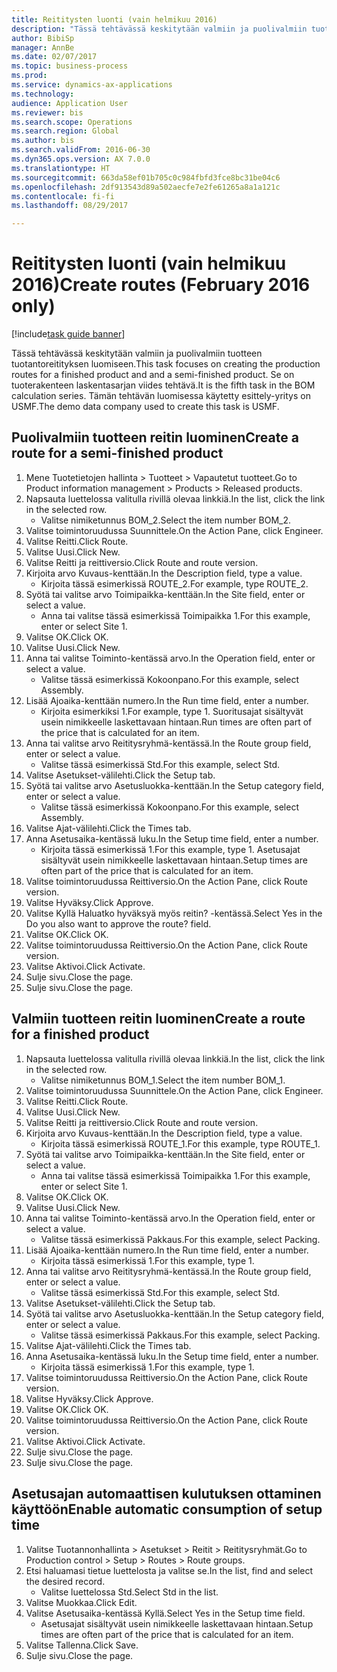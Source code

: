 ```yaml
--- 
title: Reititysten luonti (vain helmikuu 2016)
description: "Tässä tehtävässä keskitytään valmiin ja puolivalmiin tuotteen tuotantoreitityksen luomiseen."
author: BibiSp
manager: AnnBe
ms.date: 02/07/2017
ms.topic: business-process
ms.prod: 
ms.service: dynamics-ax-applications
ms.technology: 
audience: Application User
ms.reviewer: bis
ms.search.scope: Operations
ms.search.region: Global
ms.author: bis
ms.search.validFrom: 2016-06-30
ms.dyn365.ops.version: AX 7.0.0
ms.translationtype: HT
ms.sourcegitcommit: 663da58ef01b705c0c984fbfd3fce8bc31be04c6
ms.openlocfilehash: 2df913543d89a502aecfe7e2fe61265a8a1a121c
ms.contentlocale: fi-fi
ms.lasthandoff: 08/29/2017

---
```

# <a name="create-routes-february-2016-only"></a><span data-ttu-id="71b9d-103">Reititysten luonti (vain helmikuu 2016)</span><span class="sxs-lookup"><span data-stu-id="71b9d-103">Create routes (February 2016 only)</span></span>

[!include[task guide banner](../../includes/task-guide-banner.md)]

<span data-ttu-id="71b9d-104">Tässä tehtävässä keskitytään valmiin ja puolivalmiin tuotteen tuotantoreitityksen luomiseen.</span><span class="sxs-lookup"><span data-stu-id="71b9d-104">This task focuses on creating the production routes for a finished product and and a semi-finished product.</span></span> <span data-ttu-id="71b9d-105">Se on tuoterakenteen laskentasarjan viides tehtävä.</span><span class="sxs-lookup"><span data-stu-id="71b9d-105">It is the fifth task in the BOM calculation series.</span></span> <span data-ttu-id="71b9d-106">Tämän tehtävän luomisessa käytetty esittely-yritys on USMF.</span><span class="sxs-lookup"><span data-stu-id="71b9d-106">The demo data company used to create this task is USMF.</span></span>


## <a name="create-a-route-for-a-semi-finished-product"></a><span data-ttu-id="71b9d-107">Puolivalmiin tuotteen reitin luominen</span><span class="sxs-lookup"><span data-stu-id="71b9d-107">Create a route for a semi-finished product</span></span>
1. <span data-ttu-id="71b9d-108">Mene Tuotetietojen hallinta > Tuotteet > Vapautetut tuotteet.</span><span class="sxs-lookup"><span data-stu-id="71b9d-108">Go to Product information management > Products > Released products.</span></span>
2. <span data-ttu-id="71b9d-109">Napsauta luettelossa valitulla rivillä olevaa linkkiä.</span><span class="sxs-lookup"><span data-stu-id="71b9d-109">In the list, click the link in the selected row.</span></span>
    * <span data-ttu-id="71b9d-110">Valitse nimiketunnus BOM_2.</span><span class="sxs-lookup"><span data-stu-id="71b9d-110">Select the item number BOM_2.</span></span>  
3. <span data-ttu-id="71b9d-111">Valitse toimintoruudussa Suunnittele.</span><span class="sxs-lookup"><span data-stu-id="71b9d-111">On the Action Pane, click Engineer.</span></span>
4. <span data-ttu-id="71b9d-112">Valitse Reitti.</span><span class="sxs-lookup"><span data-stu-id="71b9d-112">Click Route.</span></span>
5. <span data-ttu-id="71b9d-113">Valitse Uusi.</span><span class="sxs-lookup"><span data-stu-id="71b9d-113">Click New.</span></span>
6. <span data-ttu-id="71b9d-114">Valitse Reitti ja reittiversio.</span><span class="sxs-lookup"><span data-stu-id="71b9d-114">Click Route and route version.</span></span>
7. <span data-ttu-id="71b9d-115">Kirjoita arvo Kuvaus-kenttään.</span><span class="sxs-lookup"><span data-stu-id="71b9d-115">In the Description field, type a value.</span></span>
    * <span data-ttu-id="71b9d-116">Kirjoita tässä esimerkissä ROUTE_2.</span><span class="sxs-lookup"><span data-stu-id="71b9d-116">For example, type ROUTE_2.</span></span>  
8. <span data-ttu-id="71b9d-117">Syötä tai valitse arvo Toimipaikka-kenttään.</span><span class="sxs-lookup"><span data-stu-id="71b9d-117">In the Site field, enter or select a value.</span></span>
    * <span data-ttu-id="71b9d-118">Anna tai valitse tässä esimerkissä Toimipaikka 1.</span><span class="sxs-lookup"><span data-stu-id="71b9d-118">For this example, enter or select Site 1.</span></span>  
9. <span data-ttu-id="71b9d-119">Valitse OK.</span><span class="sxs-lookup"><span data-stu-id="71b9d-119">Click OK.</span></span>
10. <span data-ttu-id="71b9d-120">Valitse Uusi.</span><span class="sxs-lookup"><span data-stu-id="71b9d-120">Click New.</span></span>
11. <span data-ttu-id="71b9d-121">Anna tai valitse Toiminto-kentässä arvo.</span><span class="sxs-lookup"><span data-stu-id="71b9d-121">In the Operation field, enter or select a value.</span></span>
    * <span data-ttu-id="71b9d-122">Valitse tässä esimerkissä Kokoonpano.</span><span class="sxs-lookup"><span data-stu-id="71b9d-122">For this example, select Assembly.</span></span>  
12. <span data-ttu-id="71b9d-123">Lisää Ajoaika-kenttään numero.</span><span class="sxs-lookup"><span data-stu-id="71b9d-123">In the Run time field, enter a number.</span></span>
    * <span data-ttu-id="71b9d-124">Kirjoita esimerkiksi 1.</span><span class="sxs-lookup"><span data-stu-id="71b9d-124">For example, type 1.</span></span> <span data-ttu-id="71b9d-125">Suoritusajat sisältyvät usein nimikkeelle laskettavaan hintaan.</span><span class="sxs-lookup"><span data-stu-id="71b9d-125">Run times are often part of the price that is calculated for an item.</span></span>  
13. <span data-ttu-id="71b9d-126">Anna tai valitse arvo Reititysryhmä-kentässä.</span><span class="sxs-lookup"><span data-stu-id="71b9d-126">In the Route group field, enter or select a value.</span></span>
    * <span data-ttu-id="71b9d-127">Valitse tässä esimerkissä Std.</span><span class="sxs-lookup"><span data-stu-id="71b9d-127">For this example, select Std.</span></span>  
14. <span data-ttu-id="71b9d-128">Valitse Asetukset-välilehti.</span><span class="sxs-lookup"><span data-stu-id="71b9d-128">Click the Setup tab.</span></span>
15. <span data-ttu-id="71b9d-129">Syötä tai valitse arvo Asetusluokka-kenttään.</span><span class="sxs-lookup"><span data-stu-id="71b9d-129">In the Setup category field, enter or select a value.</span></span>
    * <span data-ttu-id="71b9d-130">Valitse tässä esimerkissä Kokoonpano.</span><span class="sxs-lookup"><span data-stu-id="71b9d-130">For this example, select Assembly.</span></span>  
16. <span data-ttu-id="71b9d-131">Valitse Ajat-välilehti.</span><span class="sxs-lookup"><span data-stu-id="71b9d-131">Click the Times tab.</span></span>
17. <span data-ttu-id="71b9d-132">Anna Asetusaika-kentässä luku.</span><span class="sxs-lookup"><span data-stu-id="71b9d-132">In the Setup time field, enter a number.</span></span>
    * <span data-ttu-id="71b9d-133">Kirjoita tässä esimerkissä 1.</span><span class="sxs-lookup"><span data-stu-id="71b9d-133">For this example, type 1.</span></span> <span data-ttu-id="71b9d-134">Asetusajat sisältyvät usein nimikkeelle laskettavaan hintaan.</span><span class="sxs-lookup"><span data-stu-id="71b9d-134">Setup times are often part of the price that is calculated for an item.</span></span>  
18. <span data-ttu-id="71b9d-135">Valitse toimintoruudussa Reittiversio.</span><span class="sxs-lookup"><span data-stu-id="71b9d-135">On the Action Pane, click Route version.</span></span>
19. <span data-ttu-id="71b9d-136">Valitse Hyväksy.</span><span class="sxs-lookup"><span data-stu-id="71b9d-136">Click Approve.</span></span>
20. <span data-ttu-id="71b9d-137">Valitse Kyllä Haluatko hyväksyä myös reitin? -kentässä.</span><span class="sxs-lookup"><span data-stu-id="71b9d-137">Select Yes in the Do you also want to approve the route? field.</span></span>
21. <span data-ttu-id="71b9d-138">Valitse OK.</span><span class="sxs-lookup"><span data-stu-id="71b9d-138">Click OK.</span></span>
22. <span data-ttu-id="71b9d-139">Valitse toimintoruudussa Reittiversio.</span><span class="sxs-lookup"><span data-stu-id="71b9d-139">On the Action Pane, click Route version.</span></span>
23. <span data-ttu-id="71b9d-140">Valitse Aktivoi.</span><span class="sxs-lookup"><span data-stu-id="71b9d-140">Click Activate.</span></span>
24. <span data-ttu-id="71b9d-141">Sulje sivu.</span><span class="sxs-lookup"><span data-stu-id="71b9d-141">Close the page.</span></span>
25. <span data-ttu-id="71b9d-142">Sulje sivu.</span><span class="sxs-lookup"><span data-stu-id="71b9d-142">Close the page.</span></span>

## <a name="create-a-route-for-a-finished-product"></a><span data-ttu-id="71b9d-143">Valmiin tuotteen reitin luominen</span><span class="sxs-lookup"><span data-stu-id="71b9d-143">Create a route for a finished product</span></span>
1. <span data-ttu-id="71b9d-144">Napsauta luettelossa valitulla rivillä olevaa linkkiä.</span><span class="sxs-lookup"><span data-stu-id="71b9d-144">In the list, click the link in the selected row.</span></span>
    * <span data-ttu-id="71b9d-145">Valitse nimiketunnus BOM_1.</span><span class="sxs-lookup"><span data-stu-id="71b9d-145">Select the item number BOM_1.</span></span>  
2. <span data-ttu-id="71b9d-146">Valitse toimintoruudussa Suunnittele.</span><span class="sxs-lookup"><span data-stu-id="71b9d-146">On the Action Pane, click Engineer.</span></span>
3. <span data-ttu-id="71b9d-147">Valitse Reitti.</span><span class="sxs-lookup"><span data-stu-id="71b9d-147">Click Route.</span></span>
4. <span data-ttu-id="71b9d-148">Valitse Uusi.</span><span class="sxs-lookup"><span data-stu-id="71b9d-148">Click New.</span></span>
5. <span data-ttu-id="71b9d-149">Valitse Reitti ja reittiversio.</span><span class="sxs-lookup"><span data-stu-id="71b9d-149">Click Route and route version.</span></span>
6. <span data-ttu-id="71b9d-150">Kirjoita arvo Kuvaus-kenttään.</span><span class="sxs-lookup"><span data-stu-id="71b9d-150">In the Description field, type a value.</span></span>
    * <span data-ttu-id="71b9d-151">Kirjoita tässä esimerkissä ROUTE_1.</span><span class="sxs-lookup"><span data-stu-id="71b9d-151">For this example, type ROUTE_1.</span></span>  
7. <span data-ttu-id="71b9d-152">Syötä tai valitse arvo Toimipaikka-kenttään.</span><span class="sxs-lookup"><span data-stu-id="71b9d-152">In the Site field, enter or select a value.</span></span>
    * <span data-ttu-id="71b9d-153">Anna tai valitse tässä esimerkissä Toimipaikka 1.</span><span class="sxs-lookup"><span data-stu-id="71b9d-153">For this example, enter or select Site 1.</span></span>  
8. <span data-ttu-id="71b9d-154">Valitse OK.</span><span class="sxs-lookup"><span data-stu-id="71b9d-154">Click OK.</span></span>
9. <span data-ttu-id="71b9d-155">Valitse Uusi.</span><span class="sxs-lookup"><span data-stu-id="71b9d-155">Click New.</span></span>
10. <span data-ttu-id="71b9d-156">Anna tai valitse Toiminto-kentässä arvo.</span><span class="sxs-lookup"><span data-stu-id="71b9d-156">In the Operation field, enter or select a value.</span></span>
    * <span data-ttu-id="71b9d-157">Valitse tässä esimerkissä Pakkaus.</span><span class="sxs-lookup"><span data-stu-id="71b9d-157">For this example, select Packing.</span></span>  
11. <span data-ttu-id="71b9d-158">Lisää Ajoaika-kenttään numero.</span><span class="sxs-lookup"><span data-stu-id="71b9d-158">In the Run time field, enter a number.</span></span>
    * <span data-ttu-id="71b9d-159">Kirjoita tässä esimerkissä 1.</span><span class="sxs-lookup"><span data-stu-id="71b9d-159">For this example, type 1.</span></span>  
12. <span data-ttu-id="71b9d-160">Anna tai valitse arvo Reititysryhmä-kentässä.</span><span class="sxs-lookup"><span data-stu-id="71b9d-160">In the Route group field, enter or select a value.</span></span>
    * <span data-ttu-id="71b9d-161">Valitse tässä esimerkissä Std.</span><span class="sxs-lookup"><span data-stu-id="71b9d-161">For this example, select Std.</span></span>  
13. <span data-ttu-id="71b9d-162">Valitse Asetukset-välilehti.</span><span class="sxs-lookup"><span data-stu-id="71b9d-162">Click the Setup tab.</span></span>
14. <span data-ttu-id="71b9d-163">Syötä tai valitse arvo Asetusluokka-kenttään.</span><span class="sxs-lookup"><span data-stu-id="71b9d-163">In the Setup category field, enter or select a value.</span></span>
    * <span data-ttu-id="71b9d-164">Valitse tässä esimerkissä Pakkaus.</span><span class="sxs-lookup"><span data-stu-id="71b9d-164">For this example, select Packing.</span></span>  
15. <span data-ttu-id="71b9d-165">Valitse Ajat-välilehti.</span><span class="sxs-lookup"><span data-stu-id="71b9d-165">Click the Times tab.</span></span>
16. <span data-ttu-id="71b9d-166">Anna Asetusaika-kentässä luku.</span><span class="sxs-lookup"><span data-stu-id="71b9d-166">In the Setup time field, enter a number.</span></span>
    * <span data-ttu-id="71b9d-167">Kirjoita tässä esimerkissä 1.</span><span class="sxs-lookup"><span data-stu-id="71b9d-167">For this example, type 1.</span></span>  
17. <span data-ttu-id="71b9d-168">Valitse toimintoruudussa Reittiversio.</span><span class="sxs-lookup"><span data-stu-id="71b9d-168">On the Action Pane, click Route version.</span></span>
18. <span data-ttu-id="71b9d-169">Valitse Hyväksy.</span><span class="sxs-lookup"><span data-stu-id="71b9d-169">Click Approve.</span></span>
19. <span data-ttu-id="71b9d-170">Valitse OK.</span><span class="sxs-lookup"><span data-stu-id="71b9d-170">Click OK.</span></span>
20. <span data-ttu-id="71b9d-171">Valitse toimintoruudussa Reittiversio.</span><span class="sxs-lookup"><span data-stu-id="71b9d-171">On the Action Pane, click Route version.</span></span>
21. <span data-ttu-id="71b9d-172">Valitse Aktivoi.</span><span class="sxs-lookup"><span data-stu-id="71b9d-172">Click Activate.</span></span>
22. <span data-ttu-id="71b9d-173">Sulje sivu.</span><span class="sxs-lookup"><span data-stu-id="71b9d-173">Close the page.</span></span>
23. <span data-ttu-id="71b9d-174">Sulje sivu.</span><span class="sxs-lookup"><span data-stu-id="71b9d-174">Close the page.</span></span>

## <a name="enable-automatic-consumption-of-setup-time"></a><span data-ttu-id="71b9d-175">Asetusajan automaattisen kulutuksen ottaminen käyttöön</span><span class="sxs-lookup"><span data-stu-id="71b9d-175">Enable automatic consumption of setup time</span></span>
1. <span data-ttu-id="71b9d-176">Valitse Tuotannonhallinta > Asetukset > Reitit > Reititysryhmät.</span><span class="sxs-lookup"><span data-stu-id="71b9d-176">Go to Production control > Setup > Routes > Route groups.</span></span>
2. <span data-ttu-id="71b9d-177">Etsi haluamasi tietue luettelosta ja valitse se.</span><span class="sxs-lookup"><span data-stu-id="71b9d-177">In the list, find and select the desired record.</span></span>
    * <span data-ttu-id="71b9d-178">Valitse luettelossa Std.</span><span class="sxs-lookup"><span data-stu-id="71b9d-178">Select Std in the list.</span></span>  
3. <span data-ttu-id="71b9d-179">Valitse Muokkaa.</span><span class="sxs-lookup"><span data-stu-id="71b9d-179">Click Edit.</span></span>
4. <span data-ttu-id="71b9d-180">Valitse Asetusaika-kentässä Kyllä.</span><span class="sxs-lookup"><span data-stu-id="71b9d-180">Select Yes in the Setup time field.</span></span>
    * <span data-ttu-id="71b9d-181">Asetusajat sisältyvät usein nimikkeelle laskettavaan hintaan.</span><span class="sxs-lookup"><span data-stu-id="71b9d-181">Setup times are often part of the price that is calculated for an item.</span></span>  
5. <span data-ttu-id="71b9d-182">Valitse Tallenna.</span><span class="sxs-lookup"><span data-stu-id="71b9d-182">Click Save.</span></span>
6. <span data-ttu-id="71b9d-183">Sulje sivu.</span><span class="sxs-lookup"><span data-stu-id="71b9d-183">Close the page.</span></span>


